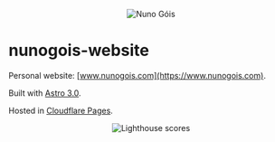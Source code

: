 <p align="center">
  <img src="https://github.com/nunogois/nunogois-website/blob/main/public/thumbnail.png?raw=true" alt="Nuno Góis"/>
</p>

# nunogois-website

Personal website: [www.nunogois.com](https://www.nunogois.com).

Built with [Astro 3.0](https://astro.build/).

Hosted in [Cloudflare Pages](https://pages.cloudflare.com/).

<p align="center">
  <img src="https://github.com/nunogois/nunogois-website/blob/main/lighthouse.png?raw=true" alt="Lighthouse scores"/>
</p>
